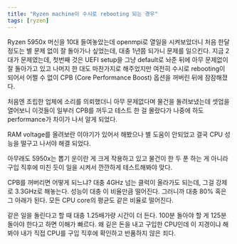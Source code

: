 ```yaml
---
title: "Ryzen machine이 수시로 rebooting 되는 경우"
tags: [ryzen]
---
```


Ryzen 5950x 머신을 10대 들여놓았는데 openmpi로 열일을 시켜보았더니 처음 한달 정도는 별 문제 없이 잘 돌아가나 싶었는데, 대충 1년쯤 되가니 문제를 일으킨다. 지금 2대가 문제였는데, 첫번째 것은 UEFI setup을 그냥 default로 놔준 뒤에 아무 문제없이 잘 돌아가고 있고 나머지 한 대도 마찬가지로 해주었지만 여전히 수시로 rebooting이 되어서 어쩔 수 없이 CPB (Core Performance Boost) 옵션을 꺼버린 뒤에 잠잠해졌다.

처음엔 조립한 업체에 소리를 의뢰했더니 아무 문제없다며 물건을 돌려보냈는데 셋업을 열어보니 이것들이 일부러 CPB를 꺼두고 테스트 한 걸 몰랐다가 나중에 하도 performance가 차이가 나서 알게 되었다. 

RAM voltage를 올려보란 이야기가 있어서 해봤으나 별 도움이 안되었고 결국 CPU 성능을 떨구고 나서야 해결 되었다.

아무래도 5950x는 뽑기 운이란 게 크게 작용하고 있고 물건이 한 두 푼 하는 게 아니라 구입 직후에 미친 듯이 일을 시켜서 깐깐하게 테스트해봐야 맞다.

CPB를 꺼버리면 어떻게 되느냐? 대충 4GHz 넘는 클럭이 올라가도 되는데, 그걸 강제로 3.3GHz로 해놓는다. 성능이 대충 이 비율만큼 떨어진다. 그러니까 대충 80% 혹은 그 아래가 된다. 모든 CPU core의 평균도 같은 비율로 떨어진다. 

같은 일을 돌린다고 할 때 대충 1.25배가량 시간이 더 든다. 100분 돌아야 할 게 125분 돌아야 한다고 하면 이해가 빠르다. 왜 깉은 돈을 내고 구입한 CPU인데 이 지경이냐 해봐야 내가 직접 CPU를 구입 직후에 확인하고 반품하지 않은 죄다.

